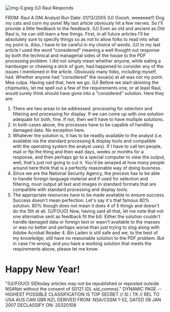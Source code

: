 ![img-0.jpeg](img-0.jpeg)
(U) Raul Responds

FROM: Raul
A DNI Analyst
Run Date: 01/13/2005
(U) Ooooh, weeeeee!!! Dog my cats and corn my pone! My last article obviously hit a few nerves. So I'll provide a little feedback to the feedback.
(U) Even as old and ancient as Old Raul is, he can still learn a few things. First, in all future articles I'll be absolutely sure to specify things so as not to allow folks to read into what my point is. Also, I have to be careful in my choice of words.
(U) In my last article I used the word "considered" meaning a well thought out response by both the technical and managerial sides of the house to the PDF processing problem. I did not simply mean whether anyone, while eating a hamburger or chewing a stick of gum, had happened to consider any of the issues I mentioned in the article. Obviously many folks, including myself, had. Whether anyone had "considered" the issue(s) at all was not my point. Mea culpa. Having said that, here we go.
(U) Before we start skinning the chipmunks, let me spell out a few of the requirements one, or at least Raul, would surely think should have gone into a "considered" solution. Here they are:

1. There are two areas to be addressed: processing for selection and filtering and processing for display. If we can come up with one solution adequate for both, fine. If not, then we'll have to have multiple solutions.
2. In both cases above, the processes have to be capable of handling damaged data. No exception here.
3. Whatever the solution is, it has to be readily available to the analyst (i.e. available via the standard processing \& display tools and compatible with the operating system the analyst uses). If I have to call ten people, mail or ftp the thing and then wait days, weeks or months for a response, and then perhaps go to a special computer to view the output, well, that's just not going to cut it. You'd be amazed at how many people around here think that is a perfectly reasonable way of doing business.
4. Since we are the National Security Agency, the process has to be able to handle foreign language material and if used for selection and filtering, must output all text and images in standard formats that are compatible with standard processing and display tools.
5. The appropriate resources have to be made available to ensure success. Success doesn't mean perfection. Let's say it's that famous $80 \%$ solution. $80 \%$ though does not mean it does 4 of 5 things and doesn't do the 5th at all.
(U/FOUO) Now, having said all that, let me note that not one alternative sent as feedback fit the bill. Either the solution couldn't handle damaged data or foreign text or wasn't available to the masses or was no better and perhaps worse than just trying to slog along with Adobe Acrobat Reader 4. Bin Laden is still safe and we, to the best of my knowledge, still have no reasonable solution to the PDF problem. But in case I'm wrong, and you have a working solution that meets the requirements above, please let me know.

# Happy New Year! 

"(U//FOUO) SIDtoday articles may not be republished or reposted outside NSANet without the consent of S0121 (DL sid_comms)."
DYNAMIC PAGE -- HIGHEST POSSIBLE CLASSIFICATION IS
TOP SECRET // SI / TK // REL TO USA AUS CAN GBR NZL
DERIVED FROM: NSA/CSSM 1-52, DATED 08 JAN 2007 DECLASSIFY ON: 20320108
